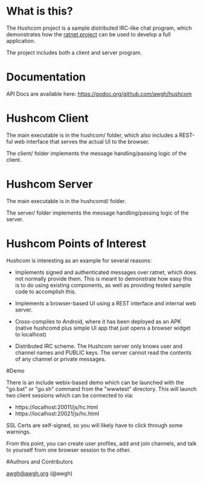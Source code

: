 # What is this?

The Hushcom project is a sample distributed IRC-like chat program, which demonstrates how the [ratnet project](https://github.com/awgh/ratnet) can be used to develop a full application.

The project includes both a client and server program.

# Documentation

API Docs are available here: https://godoc.org/github.com/awgh/hushcom

# Hushcom Client

The main executable is in the hushcom/ folder, which also includes a REST-ful web interface that serves the actual UI to the browser.

The client/ folder implements the message handling/passing logic of the client.

# Hushcom Server

The main executable is in the hushcomd/ folder.

The server/ folder implements the message handling/passing logic of the server.

# Hushcom Points of Interest

Hushcom is interesting as an example for several reasons:

- Implements signed and authenticated messages over ratnet, which does not normally provide them. This is meant to demonstrate how easy this is to do using existing components, as well as providing tested sample code to accomplish this.

- Implements a browser-based UI using a REST interface and internal web server.

- Cross-compiles to Android, where it has been deployed as an APK (native hushcomd plus simple UI app that just opens a browser widget to localhost)

- Distributed IRC scheme. The Hushcom server only knows user and channel names and PUBLIC keys. The server cannot read the contents of any channel or private messages.

#Demo

There is an include webix-based demo which can be launched with the "go.bat" or "go.sh" command from the "wwwtest" directory. This will launch two client sessions which can be connected to via:

- https://localhost:20011/js/hc.html 
- https://localhost:20021/js/hc.html

SSL Certs are self-signed, so you will likely have to click through some warnings.

From this point, you can create user profiles, add and join channels, and talk to yourself from one browser session to the other.

#Authors and Contributors

awgh@awgh.org (@awgh)
